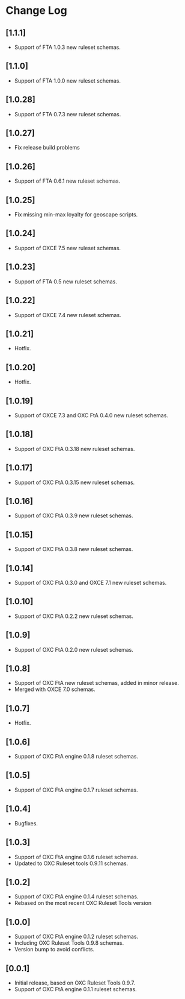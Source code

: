 # Change Log
## [1.1.1]
- Support of FTA 1.0.3 new ruleset schemas.
## [1.1.0]
- Support of FTA 1.0.0 new ruleset schemas.
## [1.0.28]
- Support of FTA 0.7.3 new ruleset schemas.
## [1.0.27]
- Fix release build problems
## [1.0.26]
- Support of FTA 0.6.1 new ruleset schemas.
## [1.0.25]
- Fix missing min-max loyalty for geoscape scripts.
## [1.0.24]
- Support of OXCE 7.5 new ruleset schemas.
## [1.0.23]
- Support of FTA 0.5 new ruleset schemas.
## [1.0.22]
- Support of OXCE 7.4 new ruleset schemas.
## [1.0.21]
- Hotfix.
## [1.0.20]
- Hotfix.
## [1.0.19]
- Support of OXCE 7.3 and OXC FtA 0.4.0 new ruleset schemas.
## [1.0.18]
- Support of OXC FtA 0.3.18 new ruleset schemas.
## [1.0.17]
- Support of OXC FtA 0.3.15 new ruleset schemas.
## [1.0.16]
- Support of OXC FtA 0.3.9 new ruleset schemas.
## [1.0.15]
- Support of OXC FtA 0.3.8 new ruleset schemas.
## [1.0.14]
- Support of OXC FtA 0.3.0 and OXCE 7.1 new ruleset schemas.
## [1.0.10]
- Support of OXC FtA 0.2.2 new ruleset schemas.
## [1.0.9]
- Support of OXC FtA 0.2.0 new ruleset schemas.
## [1.0.8]
- Support of OXC FtA new ruleset schemas, added in minor release.
- Merged with OXCE 7.0 schemas.
## [1.0.7]
- Hotfix.
## [1.0.6]
- Support of OXC FtA engine 0.1.8 ruleset schemas.
## [1.0.5]
- Support of OXC FtA engine 0.1.7 ruleset schemas.
## [1.0.4]
- Bugfixes.
## [1.0.3]
- Support of OXC FtA engine 0.1.6 ruleset schemas.
- Updated to OXC Ruleset tools 0.9.11 schemas.
## [1.0.2]
- Support of OXC FtA engine 0.1.4 ruleset schemas.
- Rebased on the most recent OXC Ruleset Tools version

## [1.0.0]
- Support of OXC FtA engine 0.1.2 ruleset schemas.
- Including OXC Ruleset Tools 0.9.8 schemas.
- Version bump to avoid conflicts.

## [0.0.1]
- Initial release, based on OXC Ruleset Tools 0.9.7.
- Support of OXC FtA engine 0.1.1 ruleset schemas.
